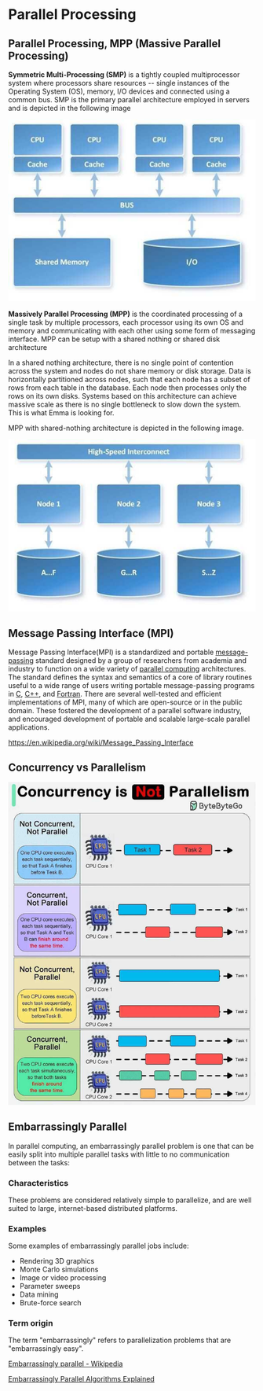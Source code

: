 # Parallel Processing

## Parallel Processing, MPP (Massive Parallel Processing)

**Symmetric Multi-Processing (SMP)** is a tightly coupled multiprocessor system where processors share resources -- single instances of the Operating System (OS), memory, I/O devices and connected using a common bus. SMP is the primary parallel architecture employed in servers and is depicted in the following image

![image](../../media/Parallel-Processing-image1.jpg)

**Massively Parallel Processing (MPP)** is the coordinated processing of a single task by multiple processors, each processor using its own OS and memory and communicating with each other using some form of messaging interface. MPP can be setup with a shared nothing or shared disk architecture

In a shared nothing architecture, there is no single point of contention across the system and nodes do not share memory or disk storage. Data is horizontally partitioned across nodes, such that each node has a subset of rows from each table in the database. Each node then processes only the rows on its own disks. Systems based on this architecture can achieve massive scale as there is no single bottleneck to slow down the system. This is what Emma is looking for.

MPP with shared-nothing architecture is depicted in the following image.

![image](../../media/Parallel-Processing-image2.jpg)

## Message Passing Interface (MPI)

Message Passing Interface(MPI) is a standardized and portable [message-passing](https://en.wikipedia.org/wiki/Message-passing) standard designed by a group of researchers from academia and industry to function on a wide variety of [parallel computing](https://en.wikipedia.org/wiki/Parallel_computing) architectures. The standard defines the syntax and semantics of a core of library routines useful to a wide range of users writing portable message-passing programs in [C](https://en.wikipedia.org/wiki/C_(programming_language)), [C++](https://en.wikipedia.org/wiki/C%2B%2B), and [Fortran](https://en.wikipedia.org/wiki/Fortran). There are several well-tested and efficient implementations of MPI, many of which are open-source or in the public domain. These fostered the development of a parallel software industry, and encouraged development of portable and scalable large-scale parallel applications.

https://en.wikipedia.org/wiki/Message_Passing_Interface

## Concurrency vs Parallelism

![Concurrency vs Parallelism](../../media/Pasted%20image%2020240607132644.jpg)

## Embarrassingly Parallel

In parallel computing, an embarrassingly parallel problem is one that can be easily split into multiple parallel tasks with little to no communication between the tasks:

### Characteristics

These problems are considered relatively simple to parallelize, and are well suited to large, internet-based distributed platforms.

### Examples

Some examples of embarrassingly parallel jobs include:

- Rendering 3D graphics
- Monte Carlo simulations
- Image or video processing
- Parameter sweeps
- Data mining
- Brute-force search

### Term origin

The term "embarrassingly" refers to parallelization problems that are "embarrassingly easy".

[Embarrassingly parallel - Wikipedia](https://en.wikipedia.org/wiki/Embarrassingly_parallel)

[Embarrassingly Parallel Algorithms Explained](https://www.freecodecamp.org/news/embarrassingly-parallel-algorithms-explained-with-examples/)
